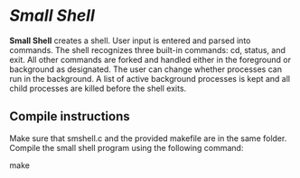 # *Small Shell*

**Small Shell** creates a shell.  User input is entered and parsed into commands. The shell recognizes three built-in commands: cd, status, and exit.  All other commands are forked and handled either in the foreground or background as designated. The user can change whether processes can run in the background. A list of active background processes is kept and all child processes are killed before the shell exits.

## Compile instructions

Make sure that smshell.c and the provided makefile are in the same folder. Compile the small shell program using the following command:

make
